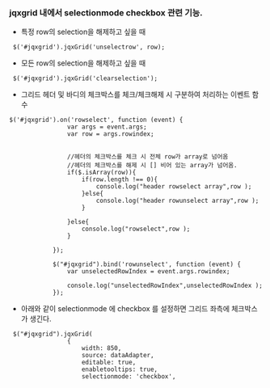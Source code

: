 ### jqxgrid 내에서 selectionmode checkbox 관련 기능.

 - 특정 row의 selection을 해제하고 싶을 때
```
 $('#jqxgrid').jqxGrid('unselectrow', row);
```
 - 모든 row의 selection을 해제하고 싶을 때
```
 $('#jqxgrid').jqxGrid('clearselection');
```

 - 그리드 헤더 및 바디의 체크박스를 체크/체크해제 시 구분하여 처리하는 이벤트 함수 
```
$('#jqxgrid').on('rowselect', function (event) {
                var args = event.args;
                var row = args.rowindex;


                //헤더의 체크박스를 체크 시 전체 row가 array로 넘어옴
                //헤더의 체크박스를 해제 시 [] 비어 있는 array가 넘어옴.
                if($.isArray(row)){
                    if(row.length !== 0){
                        console.log("header rowselect array",row );
                    }else{
                        console.log("header rowunselect array",row );
                    }

                }else{
                    console.log("rowselect",row );
                }

            });

            $("#jqxgrid").bind('rowunselect', function (event) {
                var unselectedRowIndex = event.args.rowindex;

                console.log("unselectedRowIndex",unselectedRowIndex );
            });
 ```

 - 아래와 같이 selectionmode 에 checkbox 를 설정하면 그리드 좌측에 체크박스가 생긴다.
```
 $("#jqxgrid").jqxGrid(
                {
                    width: 850,
                    source: dataAdapter,
                    editable: true,
                    enabletooltips: true,
                    selectionmode: 'checkbox',
```
